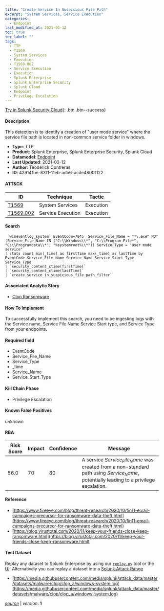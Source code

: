 ```yaml
---
title: "Create Service In Suspicious File Path"
excerpt: "System Services, Service Execution"
categories:
  - Endpoint
last_modified_at: 2021-03-12
toc: true
toc_label: ""
tags:
  - TTP
  - T1569
  - System Services
  - Execution
  - T1569.002
  - Service Execution
  - Execution
  - Splunk Enterprise
  - Splunk Enterprise Security
  - Splunk Cloud
  - Endpoint
  - Privilege Escalation
---
```




[Try in Splunk Security Cloud](https://www.splunk.com/en_us/cyber-security.html){: .btn .btn--success}

#### Description

This detection is to identify a creation of &#34;user mode service&#34; where the service file path is located in non-common service folder in windows.

- **Type**: TTP
- **Product**: Splunk Enterprise, Splunk Enterprise Security, Splunk Cloud
- **Datamodel**: [Endpoint](https://docs.splunk.com/Documentation/CIM/latest/User/Endpoint)
- **Last Updated**: 2021-03-12
- **Author**: Teoderick Contreras
- **ID**: 429141be-8311-11eb-adb6-acde48001122


#### ATT&CK

| ID          | Technique   | Tactic         |
| ----------- | ----------- | -------------- |
| [T1569](https://attack.mitre.org/techniques/T1569/) | System Services | Execution |
| [T1569.002](https://attack.mitre.org/techniques/T1569/002/) | Service Execution | Execution |


#### Search

```
 `wineventlog_system` EventCode=7045  Service_File_Name = "*\.exe" NOT (Service_File_Name IN ("C:\\Windows\\*", "C:\\Program File*", "C:\\Programdata\\*", "%systemroot%\\*")) Service_Type = "user mode service" 
| stats count min(_time) as firstTime max(_time) as lastTime by EventCode Service_File_Name Service_Name Service_Start_Type Service_Type 
| `security_content_ctime(firstTime)` 
| `security_content_ctime(lastTime)` 
| `create_service_in_suspicious_file_path_filter`
```

#### Associated Analytic Story
* [Clop Ransomware](/stories/clop_ransomware)


#### How To Implement
To successfully implement this search, you need to be ingesting logs with the Service name, Service File Name Service Start type, and Service Type from your endpoints.

#### Required field
* EventCode
* Service_File_Name
* Service_Type
* _time
* Service_Name
* Service_Start_Type


#### Kill Chain Phase
* Privilege Escalation


#### Known False Positives
unknown


#### RBA

| Risk Score  | Impact      | Confidence   | Message      |
| ----------- | ----------- |--------------|--------------|
| 56.0 | 70 | 80 | A service $Service_File_Name$ was created from a non-standard path using $Service_Name$, potentially leading to a privilege escalation. |





#### Reference

* [https://www.fireeye.com/blog/threat-research/2020/10/fin11-email-campaigns-precursor-for-ransomware-data-theft.html](https://www.fireeye.com/blog/threat-research/2020/10/fin11-email-campaigns-precursor-for-ransomware-data-theft.html)
* [https://blog.virustotal.com/2020/11/keep-your-friends-close-keep-ransomware.html](https://blog.virustotal.com/2020/11/keep-your-friends-close-keep-ransomware.html)



#### Test Dataset
Replay any dataset to Splunk Enterprise by using our [`replay.py`](https://github.com/splunk/attack_data#using-replaypy) tool or the [UI](https://github.com/splunk/attack_data#using-ui).
Alternatively you can replay a dataset into a [Splunk Attack Range](https://github.com/splunk/attack_range#replay-dumps-into-attack-range-splunk-server)

* [https://media.githubusercontent.com/media/splunk/attack_data/master/datasets/malware/clop/clop_a/windows-system.log](https://media.githubusercontent.com/media/splunk/attack_data/master/datasets/malware/clop/clop_a/windows-system.log)



[*source*](https://github.com/splunk/security_content/tree/develop/detections/endpoint/create_service_in_suspicious_file_path.yml) \| *version*: **1**